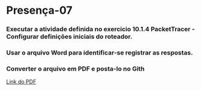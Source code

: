 # Presença-07

### Executar a atividade definida no exercicio 10.1.4 PacketTracer - Configurar definições iniciais do roteador. 
### Usar o arquivo Word para identificar-se registrar as respostas. 
### Converter o arquivo em PDF e posta-lo no Gith

[Link do PDF]()